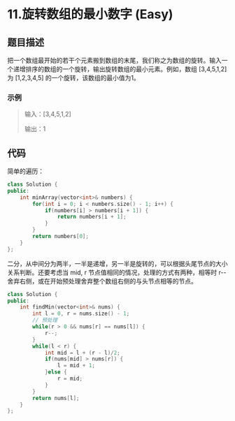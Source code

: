 # 11.旋转数组的最小数字 (Easy)

## 题目描述

把一个数组最开始的若干个元素搬到数组的末尾，我们称之为数组的旋转。输入一个递增排序的数组的一个旋转，输出旋转数组的最小元素。例如，数组 [3,4,5,1,2] 为 [1,2,3,4,5] 的一个旋转，该数组的最小值为1。  

### 示例

> 输入：[3,4,5,1,2]
> 
> 输出：1

## 代码

简单的遍历：

```c++
class Solution {
public:
    int minArray(vector<int>& numbers) {
        for(int i = 0; i < numbers.size() - 1; i++) {
            if(numbers[i] > numbers[i + 1]) {
                return numbers[i + 1];
            }
        }
        return numbers[0];
    }
};
```

二分，从中间分为两半，一半是递增，另一半是旋转的，可以根据头尾节点的大小关系判断。还要考虑当 mid, r 节点值相同的情况，处理的方式有两种，相等时 r-- 舍弃右侧，或在开始预处理舍弃整个数组右侧的与头节点相等的节点。

```c++
class Solution {
public:
    int findMin(vector<int>& nums) {
        int l = 0, r = nums.size() - 1;
        // 预处理
        while(r > 0 && nums[r] == nums[l]) {
            r--;
        }
        while(l < r) {
            int mid = l + (r - l)/2;
            if(nums[mid] > nums[r]) {
                l = mid + 1;
            }else {
                r = mid;
            }
        }
        return nums[l];
    }
};
```



